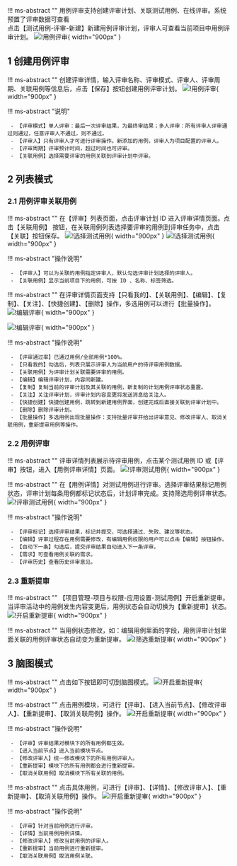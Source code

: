 

!!! ms-abstract ""
    用例评审支持创建评审计划、关联测试用例、在线评审。系统预置了评审数据可查看<br> 点击【测试用例-评审-新建】新建用例评审计划，评审人可查看当前项目中用例评审计划。
![!用例评审](../../img/track/用例评审入口.png){ width="900px" }


## 1 创建用例评审

!!! ms-abstract ""
    创建评审详情，输入评审名称、评审模式、评审人、评审周期、关联用例等信息后，点击【保存】按钮创建用例评审计划。
![!用例评审](../../img/track/创建用例评审编辑.png){ width="900px" }

!!! ms-abstract "说明"

     - 【评审模式】单人评审：最后一次评审结果，为最终审结果；多人评审：所有评审人评审通过则通过，任意评审人不通过，则不通过。
     - 【评审人】只有评审人才可进行评审操作。新添加的用例，评审人为项目配置的评审人。
     - 【评审周期】评审预计时间，超过时间也可评审。
     - 【关联用例】选择需要评审的用例关联到评审计划中评审。
  

## 2 列表模式
### 2.1 用例评审关联用例
!!! ms-abstract ""
    在【评审】列表页面，点击评审计划 ID 进入评审详情页面。点击【关联用例】 按钮，在关联用例列表选择要评审的用例到评审任务中，点击【关联】按钮保存。
![!选择测试用例](../../img/track/评审关联.png){ width="900px" }
![!选择测试用例](../../img/track/评审关联用例.png){ width="900px" }

!!! ms-abstract "操作说明"

     - 【评审人】可以为关联的用例指定评审人，默认勾选评审计划选择的评审人。
     - 【关联用例】显示当前项目下的用例，可按 ID 、名称、标签筛选。

!!! ms-abstract ""
    在评审详情页面支持【只看我的】、【关联用例】、【编辑】、【复制】、【关注】、【快捷创建】、【删除】操作，多选用例可以进行【批量操作】。
![!编辑评审](../../img/track/用例评审操作.png){ width="900px" }

![!编辑评审](../../img/track/列表操作评审.png){ width="900px" }

!!! ms-abstract "操作说明"

     - 【评审通过率】已通过用例/全部用例*100%。
     - 【只看我的】勾选后，列表只展示评审人为当前用户的待评审用例数据。
     - 【关联用例】为评审计划关联需要评审的用例。
     - 【编辑】编辑评审计划，内容同新建。
     - 【复制】复制当前的评审计划及其关联的用例，新复制的计划用例评审状态重置。
     - 【关注】关注评审计划，评审计划内容变更将发送消息给关注人。
     - 【快捷创建】快捷创建用例，跳转到新建用例界面，创建完成后直接关联到评审计划中。
     - 【删除】删除评审计划。
     - 【批量操作】多选用例出现批量操作：支持批量评审并给出评审意见、修改评审人、取消关联用例，重新提审用例等操作。
  

### 2.2 用例评审

!!! ms-abstract ""
    评审详情列表展示待评审用例，点击某个测试用例 ID 或【评审】按钮，进入【用例评审详情】页面。
![!评审测试用例](../../img/track/关联完成列表.png){ width="900px" }

!!! ms-abstract ""
    在【用例详情】对测试用例进行评审。选择评审结果标记用例状态，评审计划每条用例都标记状态后，计划评审完成。支持筛选用例评审状态。
![!评审测试用例](../../img/track/评审操作.png){ width="900px" }

!!! ms-abstract "操作说明"

     - 【评审标记】选择评审结果，标记并提交，可选择通过、失败、建议等状态。
     - 【编辑】评审过程存在用例需要修改，有编辑用例权限的用户可以点击【编辑】按钮操作。
     - 【自动下一条】勾选后，提交评审结果自动进入下一条评审。
     - 【需求】可查看用例关联的需求。
     - 【评审历史】查看历史评审意见。

### 2.3 重新提审
!!! ms-abstract ""
    【项目管理-项目与权限-应用设置-测试用例】开启重新提审。当评审活动中的用例发生内容变更后，用例状态会自动切换为【重新提审】状态。
![!开启重新提审](../../img/track/重新提审.png){ width="900px" }

!!! ms-abstract ""
    当用例状态修改，如：编辑用例里面的字段，用例评审计划里面关联的用例评审状态自动变为重新提审。
![!筛选重新提审](../../img/track/状态重新提审.png){ width="900px" }

## 3 脑图模式
!!! ms-abstract ""
    点击如下按钮即可切到脑图模式。
![!开启重新提审](../../img/track/切到脑图模式.png){ width="900px" }

!!! ms-abstract ""
    点击用例模块，可进行【评审】、【进入当前节点】、【修改评审人】、【重新提审】、【取消关联用例】操作。
![!开启重新提审](../../img/track/脑图模式模块.png){ width="900px" }

!!! ms-abstract "操作说明"

     - 【评审】评审结果对模块下的所有用例都生效。
     - 【进入当前节点】进入当前模块节点。
     - 【修改评审人】统一修改模块下的所有用例评审人。
     - 【重新提审】模块下的所有用例都会进行重新提审。
     - 【取消关联用例】取消模块下所有关联的用例。

!!! ms-abstract ""
    点击具体用例，可进行【评审】、【详情】、【修改评审人】、【重新提审】、【取消关联用例】操作。
![!开启重新提审](../../img/track/脑图模式用例.png){ width="900px" }

!!! ms-abstract "操作说明"

     - 【评审】针对当前用例进行评审。
     - 【详情】当前用例用例详情。
     - 【修改评审人】修改当前用例的评审人。
     - 【重新提审】当前用例进行重新提审。
     - 【取消关联用例】取消用例关联。


